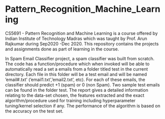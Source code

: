 # Pattern_Recognition_Machine_Learning
CS5691 - Pattern Recognition and Machine Learning is a course offered by Indian Institute of Technology Madras which was taught by Prof. Arun Rajkumar during Sep2020 -Dec 2020. This repository contains the projects and assignments done as part of learning in the course.

In Spam Email Classifier project, a spam classifier was built from scratch. The code has a function/procedure which when invoked will be able to automatically read a set a emails from a folder titled test in the current directory. Each file in this folder will be a test email and will be named ’email#.txt’ (’email1.txt’,’email2.txt’, etc). For each of these emails, the classifier should predict +1 (spam) or 0 (non Spam). Two sample test emails can be found in the folder test. The report gives a detailed information relating to the data-set chosen, the features extracted and the exact algorithm/procedure used for training including hyperparameter tuning/kernel selection if any. The performance of the algorithm is based on the accuracy on the test set.
